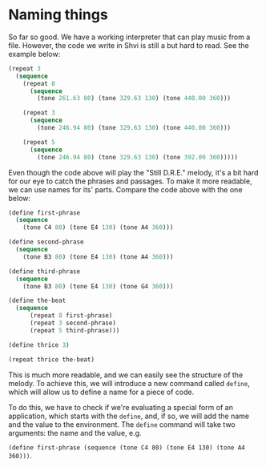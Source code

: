 # Naming things

So far so good. We have a working interpreter that can play music from a file. However, the code we write in Shvi is still a but hard to read. See the example below:

```lisp
(repeat 3
  (sequence
    (repeat 8
      (sequence
        (tone 261.63 80) (tone 329.63 130) (tone 440.00 360)))

    (repeat 3
      (sequence
        (tone 246.94 80) (tone 329.63 130) (tone 440.00 360)))

    (repeat 5
      (sequence
        (tone 246.94 80) (tone 329.63 130) (tone 392.00 360)))))
````

Even though the code above will play the "Still D.R.E." melody, it's a bit hard for our eye to catch the phrases and passages. To make it more readable, we can use names for its' parts. Compare the code above with the one below:

```lisp
(define first-phrase
  (sequence
    (tone C4 80) (tone E4 130) (tone A4 360)))

(define second-phrase
  (sequence
    (tone B3 80) (tone E4 130) (tone A4 360)))

(define third-phrase
  (sequence
    (tone B3 80) (tone E4 130) (tone G4 360)))

(define the-beat
  (sequence
      (repeat 8 first-phrase)
      (repeat 3 second-phrase)
      (repeat 5 third-phrase)))

(define thrice 3)

(repeat thrice the-beat)
```

This is much more readable, and we can easily see the structure of the melody. To achieve this, we will introduce a new command called `define`, which will allow us to define a name for a piece of code.

To do this, we have to check if we're evaluating a special form of an application, which starts with the `define`, and, if so, we will add the name and the value to the environment. The `define` command will take two arguments: the name and the value, e.g.

`(define first-phrase (sequence (tone C4 80) (tone E4 130) (tone A4 360)))`.
